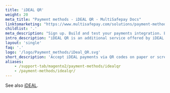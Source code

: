 ```yaml
---
title: 'iDEAL QR'
weight: 20
meta_title: "Payment methods - iDEAL QR - MultiSafepay Docs"
linktomarketing: "https://www.multisafepay.com/solutions/payment-methods/ideal"
childlist: '.'
meta_description: "Sign up. Build and test your payments integration. Explore our products and services. Use our API Reference, SDKs, and wrappers. Get support."
intro_description: "iDEAL QR is an additional service offered by iDEAL. Customers use their smartphone to scan a QR code on paper or screen to complete an iDEAL payment."
layout: 'single'
faq: '.'
logo: '/logo/Payment_methods/iDeal_QR.svg' 
short_description: 'Accept iDEAL payments via QR codes on paper or screens.'
aliases:
    - /support-tab/magento2/payment-methods/idealqr
    - /payment-methods/idealqr/
---
```

See also [iDEAL](/payments/methods/banks/ideal/).

